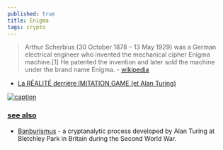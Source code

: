 ```yaml
---
published: true
title: Enigma
tags: crypto
---
```

> Arthur Scherbius (30 October 1878 – 13 May 1929) was a German electrical engineer who invented the mechanical cipher Enigma machine.[1] He patented the invention and later sold the machine under the brand name Enigma. - [wikipedia](https://en.wikipedia.org/wiki/Arthur_Scherbius)

- [La RÉALITÉ derrière IMITATION GAME (et Alan Turing)](https://www.youtube.com/watch?v=zZ-vrXXiCes)

[![caption](https://upload.wikimedia.org/wikipedia/commons/thumb/3/37/Enigma-logo.svg/200px-Enigma-logo.svg.png)](https://en.wikipedia.org/wiki/Banburismus)

### [see also](https://en.wikipedia.org/wiki/Banburismus)
- [Banburismus](https://en.wikipedia.org/wiki/Banburismus) - a cryptanalytic process developed by Alan Turing at Bletchley Park in Britain during the Second World War.